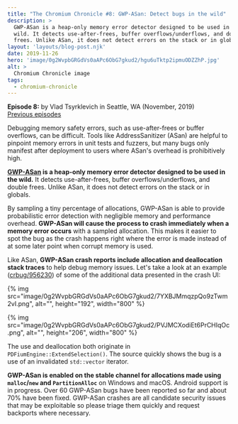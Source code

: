 ```yaml
---
title: "The Chromium Chronicle #8: GWP-ASan: Detect bugs in the wild"
description: >
  GWP-ASan is a heap-only memory error detector designed to be used in the
  wild. It detects use-after-frees, buffer overflows/underflows, and double
  frees. Unlike ASan, it does not detect errors on the stack or in globals.
layout: 'layouts/blog-post.njk'
date: 2019-11-26
hero: 'image/0g2WvpbGRGdVs0aAPc6ObG7gkud2/hgu6uTktp2ipmuODZZhP.jpg'
alt: >
  Chromium Chronicle image
tags:
  - chromium-chronicle
---
```


**Episode 8:** by Vlad Tsyrklevich in Seattle, WA (November, 2019)<br>
[Previous episodes](/tags/chromium-chronicle/)

Debugging memory safety errors, such as use-after-frees or buffer overflows,
can be difficult. Tools like AddressSanitizer (ASan) are helpful to pinpoint
memory errors in unit tests and fuzzers, but many bugs only manifest after
deployment to users where ASan's overhead is prohibitively high.

**[GWP-ASan][gwp-asan] is a heap-only memory error detector designed to be
used in the wild.** It detects use-after-frees, buffer overflows/underflows,
and double frees. Unlike ASan, it does not detect errors on the stack or in
globals.

By sampling a tiny percentage of allocations, GWP-ASan is able to provide
probabilistic error detection with negligible memory and performance overhead.
**GWP-ASan will cause the process to crash immediately when a memory error
occurs** with a sampled allocation. This makes it easier to spot the bug as
the crash happens right where the error is made instead of at some later point
when corrupt memory is used.

Like ASan, **GWP-ASan crash reports include allocation and deallocation stack
traces** to help debug memory issues. Let's take a look at an example
([crbug/956230](https://crbug.com/956230)) of some of the additional data
presented in the crash UI:

{% img src="image/0g2WvpbGRGdVs0aAPc6ObG7gkud2/7YXBJMmqzpQo9zTwm2vI.png", alt="", height="192", width="800" %}

{% img src="image/0g2WvpbGRGdVs0aAPc6ObG7gkud2/PVJMCXodiEt6PrCHIqOc.png", alt="", height="206", width="800" %}

The use and deallocation both originate in `PDFiumEngine::ExtendSelection()`.
The source quickly shows the bug is a use of an invalidated `std::vector`
iterator.

**GWP-ASan is enabled on the stable channel for allocations made using
`malloc`/`new` and `PartitionAlloc`** on Windows and macOS. Android support is
in progress. Over 60 GWP-ASan bugs have been reported so far and about 70%
have been fixed. GWP-ASan crashes are all candidate security issues that
may be exploitable so please triage them quickly and request backports
where necessary.

[gwp-asan]: https://chromium.googlesource.com/chromium/src/+/lkgr/docs/gwp_asan.md
